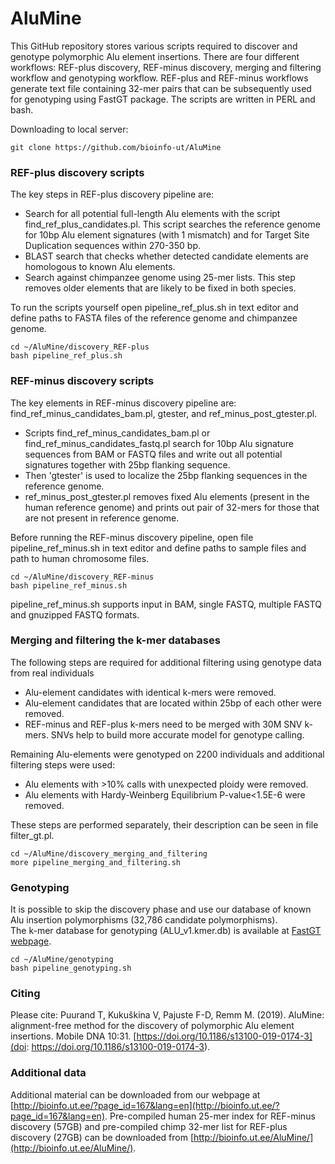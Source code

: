 # AluMine

This GitHub repository stores various scripts required to discover and genotype polymorphic Alu element insertions. There are four different workflows: REF-plus discovery, REF-minus discovery, merging and filtering workflow and genotyping workflow. REF-plus and REF-minus workflows generate text file containing 32-mer pairs that can be subsequently used for genotyping using FastGT package. The scripts are written in PERL and bash.

Downloading to local server:  
```
git clone https://github.com/bioinfo-ut/AluMine  
```
### REF-plus discovery scripts  
The key steps in REF-plus discovery pipeline are:
* Search for all potential full-length Alu elements with the script find_ref_plus_candidates.pl. This script searches the reference genome for 10bp Alu element signatures (with 1 mismatch) and for Target Site Duplication sequences within 270-350 bp.
* BLAST search that checks whether detected candidate elements are homologous to known Alu elements.
* Search against chimpanzee genome using 25-mer lists. This step removes older elements that are likely to be fixed in both species.

To run the scripts yourself open pipeline_ref_plus.sh in text editor and define paths to FASTA files of the reference genome and chimpanzee genome.
```
cd ~/AluMine/discovery_REF-plus
bash pipeline_ref_plus.sh  
```  

### REF-minus discovery scripts
The key elements in REF-minus discovery pipeline are: find_ref_minus_candidates_bam.pl, gtester, and ref_minus_post_gtester.pl.  

* Scripts find_ref_minus_candidates_bam.pl or find_ref_minus_candidates_fastq.pl search for 10bp Alu signature sequences from BAM or FASTQ files and
write out all potential signatures together with 25bp flanking sequence.
* Then 'gtester' is used to localize the 25bp flanking sequences in the
reference genome.
* ref_minus_post_gtester.pl removes fixed Alu elements (present in the human reference genome) and prints out pair of 32-mers
for those that are not present in reference genome.

Before running the REF-minus discovery pipeline, open file pipeline_ref_minus.sh in text editor and define paths to sample files and path to human chromosome files.  
```
cd ~/AluMine/discovery_REF-minus
bash pipeline_ref_minus.sh
```
pipeline_ref_minus.sh supports input in BAM, single FASTQ, multiple FASTQ and gnuzipped FASTQ formats. 

### Merging and filtering the k-mer databases
The following steps are required for additional filtering using genotype data from real individuals
* Alu-element candidates with identical k-mers were removed.
* Alu-element candidates that are located within 25bp of each other were removed.
* REF-minus and REF-plus k-mers need to be merged with 30M SNV k-mers. SNVs help to build more accurate model for genotype calling.

Remaining Alu-elements were genotyped on 2200 individuals and additional filtering steps were used:
* Alu elements with >10% calls with unexpected ploidy were removed.
* Alu elements with Hardy-Weinberg Equilibrium P-value<1.5E-6 were removed.

These steps are performed separately, their description can be seen in file filter_gt.pl.
```
cd ~/AluMine/discovery_merging_and_filtering
more pipeline_merging_and_filtering.sh
```

### Genotyping
It is possible to skip the discovery phase and use our database of known Alu insertion polymorphisms (32,786 candidate polymorphisms).  
The k-mer database for genotyping (ALU_v1.kmer.db) is available at [FastGT webpage](http://bioinfo.ut.ee/FastGT/index.php?r=site/page&view=kmers).

```
cd ~/AluMine/genotyping
bash pipeline_genotyping.sh
```
### Citing
Please cite: Puurand T, Kukuškina V, Pajuste F-D, Remm M. (2019). AluMine: alignment-free method for the discovery of polymorphic Alu element insertions. Mobile DNA 10:31.
[https://doi.org/10.1186/s13100-019-0174-3](doi: https://doi.org/10.1186/s13100-019-0174-3).

### Additional data
Additional material can be downloaded from our webpage at [http://bioinfo.ut.ee/?page_id=167&lang=en](http://bioinfo.ut.ee/?page_id=167&lang=en). Pre-compiled human 25-mer index for REF-minus discovery (57GB) and pre-compiled chimp 32-mer list for REF-plus discovery (27GB) can be downloaded from [http://bioinfo.ut.ee/AluMine/](http://bioinfo.ut.ee/AluMine/).
